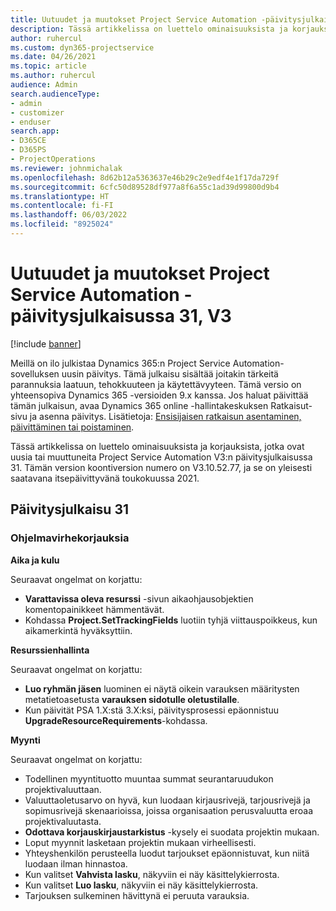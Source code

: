 ```yaml
---
title: Uutuudet ja muutokset Project Service Automation -päivitysjulkaisussa 31, V3
description: Tässä artikkelissa on luettelo ominaisuuksista ja korjauksista Project Service Automationin päivitysjulkaisussa 31, V3.
author: ruhercul
ms.custom: dyn365-projectservice
ms.date: 04/26/2021
ms.topic: article
ms.author: ruhercul
audience: Admin
search.audienceType:
- admin
- customizer
- enduser
search.app:
- D365CE
- D365PS
- ProjectOperations
ms.reviewer: johnmichalak
ms.openlocfilehash: 8d62b12a5363637e46b29c2e9edf4e1f17da729f
ms.sourcegitcommit: 6cfc50d89528df977a8f6a55c1ad39d99800d9b4
ms.translationtype: HT
ms.contentlocale: fi-FI
ms.lasthandoff: 06/03/2022
ms.locfileid: "8925024"
---
```

# <a name="whats-new-or-changed-in-project-service-automation-update-release-31-v3"></a>Uutuudet ja muutokset Project Service Automation -päivitysjulkaisussa 31, V3

[!include [banner](../includes/psa-now-project-operations.md)]

Meillä on ilo julkistaa Dynamics 365:n Project Service Automation-sovelluksen uusin päivitys. Tämä julkaisu sisältää joitakin tärkeitä parannuksia laatuun, tehokkuuteen ja käytettävyyteen. Tämä versio on yhteensopiva Dynamics 365 -versioiden 9.x kanssa. Jos haluat päivittää tämän julkaisun, avaa Dynamics 365 online -hallintakeskuksen Ratkaisut-sivu ja asenna päivitys. Lisätietoja: [Ensisijaisen ratkaisun asentaminen, päivittäminen tai poistaminen](/power-platform/admin/install-remove-preferred-solution).

Tässä artikkelissa on luettelo ominaisuuksista ja korjauksista, jotka ovat uusia tai muuttuneita Project Service Automation V3:n päivitysjulkaisussa 31. Tämän version koontiversion numero on V3.10.52.77, ja se on yleisesti saatavana itsepäivittyvänä toukokuussa 2021.

## <a name="update-release-31"></a>Päivitysjulkaisu 31

### <a name="bug-fixes"></a>Ohjelmavirhekorjauksia

**Aika ja kulu**

Seuraavat ongelmat on korjattu:

- **Varattavissa oleva resurssi** -sivun aikaohjausobjektien komentopainikkeet hämmentävät.
- Kohdassa **Project.SetTrackingFields** luotiin tyhjä viittauspoikkeus, kun aikamerkintä hyväksyttiin.

**Resurssienhallinta**

Seuraavat ongelmat on korjattu:

- **Luo ryhmän jäsen** luominen ei näytä oikein varauksen määritysten metatietoasetusta **varauksen sidotulle oletustilalle**.
- Kun päivität PSA 1.X:stä 3.X:ksi, päivitysprosessi epäonnistuu **UpgradeResourceRequirements**-kohdassa.


**Myynti**

Seuraavat ongelmat on korjattu:

- Todellinen myyntituotto muuntaa summat seurantaruudukon projektivaluuttaan.
- Valuuttaoletusarvo on hyvä, kun luodaan kirjausrivejä, tarjousrivejä ja sopimusrivejä skenaarioissa, joissa organisaation perusvaluutta eroaa projektivaluutasta.
- **Odottava korjauskirjaustarkistus** -kysely ei suodata projektin mukaan.
- Loput myynnit lasketaan projektin mukaan virheellisesti.
- Yhteyshenkilön perusteella luodut tarjoukset epäonnistuvat, kun niitä luodaan ilman hinnastoa.
- Kun valitset **Vahvista lasku**, näkyviin ei näy käsittelykierrosta.
- Kun valitset **Luo lasku**, näkyviin ei näy käsittelykierrosta.
- Tarjouksen sulkeminen hävittynä ei peruuta varauksia.







